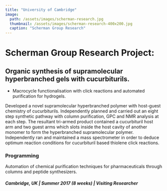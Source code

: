 ```yaml
---
title: "University of Cambridge"
image: 
  path: /assets/images/scherman-research.jpg
  thumbnail: /assets/images/scherman-research-400x200.jpg
  caption: "Scherman Group Research"
---
```


# Scherman Group Research Project: 
## Organic synthesis of supramolecular hyperbranched gels with cucurbiturils.

* Macrocycle functionalisation with click reactions and automated purification for hydrogels.

Developed a novel supramolecular hyperbranched polymer with host-guest chemistry of cucurbiturils. Independently planned and carried out an eight step synthetic pathway with column purification, GPC and NMR analysis at each step. The resultant tri-armed product contained a cucurbituril host arm and two guest arms which slots inside the host cavity of another monomer to form the hyperbranched supramolecular polymer. Independently ran and maintained a mass spectrometer in order to deduce optimum reaction conditions for cucurbituril based thiolene click reactions.

### Programming

Automation of chemical purification techniques for pharmaceuticals through columns and peptide synthesizers.

##### Cambridge, UK | Summer 2017 (8 weeks) | Visiting Researcher